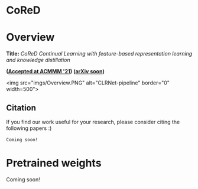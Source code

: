 # CoReD

# Overview
__Title:__ *CoReD Continual Learning with feature-based representation learning and knowledge distillation* 

**([Accepted at ACMMM '21](https://2021.acmmm.org/)) ([arXiv soon]())**

<img src="imgs/Overview.PNG" alt="CLRNet-pipeline" border="0" width=500">

## Citation

If you find our work useful for your research, please consider citing the following papers :)

```
Coming soon!
```

# Pretrained weights
Coming soon!
